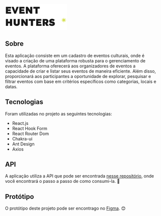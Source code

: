 ![logo](./src/assets/img/logo.png)

## Sobre

Esta aplicação consiste em um cadastro de eventos culturais, onde é visado a criação de uma plataforma robusta para o gerenciamento de eventos. A plataforma oferecerá aos organizadores de eventos a capacidade de criar e listar seus eventos de maneira eficiente. Além disso, proporcionará aos participantes a oportunidade de explorar, pesquisar e filtrar eventos com base em critérios específicos como categorias, locais e datas.

## Tecnologias

Foram utilizadas no projeto as seguintes tecnologias:

- React.js
- React Hook Form
- React Router Dom
- Chakra-ui
- Ant Design
- Axios

## API

A aplicação utiliza a API que pode ser encontrada [nesse repositório](https://github.com/AvantiHeadHunters/gerenciamento-eventos-culturais), onde você encontrará o passo a passo de como consumi-la. 🚀

## Protótipo

O protótipo deste projeto pode ser encontrago no [Figma](https://www.figma.com/design/a2wgtw52Y5xD8RQxHhJNSG/Avanti-frontend?node-id=342-131&t=QKzNK8TZRYy4rKeJ-0). 😊

